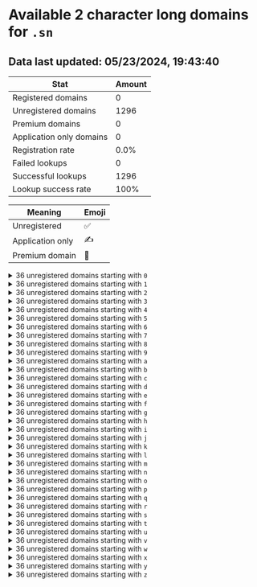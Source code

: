 # Available 2 character long domains for `.sn`

## Data last updated: 05/23/2024, 19:43:40

|Stat|Amount|
|--|--|
|Registered domains|0|
|Unregistered domains|1296|
|Premium domains|0|
|Application only domains|0|
|Registration rate|0.0%|
|Failed lookups|0|
|Successful lookups|1296|
|Lookup success rate|100%|


|Meaning|Emoji|
|--|--|
|Unregistered|:white_check_mark:|
|Application only|:writing_hand:|
|Premium domain|:gem:|

<details>
<summary>36 unregistered domains starting with <bold><code>0</code></bold></summary>

|Type|Domain|
|--|--|
|:white_check_mark:|`00.sn`|
|:white_check_mark:|`01.sn`|
|:white_check_mark:|`02.sn`|
|:white_check_mark:|`03.sn`|
|:white_check_mark:|`04.sn`|
|:white_check_mark:|`05.sn`|
|:white_check_mark:|`06.sn`|
|:white_check_mark:|`07.sn`|
|:white_check_mark:|`08.sn`|
|:white_check_mark:|`09.sn`|
|:white_check_mark:|`0a.sn`|
|:white_check_mark:|`0b.sn`|
|:white_check_mark:|`0c.sn`|
|:white_check_mark:|`0d.sn`|
|:white_check_mark:|`0e.sn`|
|:white_check_mark:|`0f.sn`|
|:white_check_mark:|`0g.sn`|
|:white_check_mark:|`0h.sn`|
|:white_check_mark:|`0i.sn`|
|:white_check_mark:|`0j.sn`|
|:white_check_mark:|`0k.sn`|
|:white_check_mark:|`0l.sn`|
|:white_check_mark:|`0m.sn`|
|:white_check_mark:|`0n.sn`|
|:white_check_mark:|`0o.sn`|
|:white_check_mark:|`0p.sn`|
|:white_check_mark:|`0q.sn`|
|:white_check_mark:|`0r.sn`|
|:white_check_mark:|`0s.sn`|
|:white_check_mark:|`0t.sn`|
|:white_check_mark:|`0u.sn`|
|:white_check_mark:|`0v.sn`|
|:white_check_mark:|`0w.sn`|
|:white_check_mark:|`0x.sn`|
|:white_check_mark:|`0y.sn`|
|:white_check_mark:|`0z.sn`|
</details>
<details>
<summary>36 unregistered domains starting with <bold><code>1</code></bold></summary>

|Type|Domain|
|--|--|
|:white_check_mark:|`10.sn`|
|:white_check_mark:|`11.sn`|
|:white_check_mark:|`12.sn`|
|:white_check_mark:|`13.sn`|
|:white_check_mark:|`14.sn`|
|:white_check_mark:|`15.sn`|
|:white_check_mark:|`16.sn`|
|:white_check_mark:|`17.sn`|
|:white_check_mark:|`18.sn`|
|:white_check_mark:|`19.sn`|
|:white_check_mark:|`1a.sn`|
|:white_check_mark:|`1b.sn`|
|:white_check_mark:|`1c.sn`|
|:white_check_mark:|`1d.sn`|
|:white_check_mark:|`1e.sn`|
|:white_check_mark:|`1f.sn`|
|:white_check_mark:|`1g.sn`|
|:white_check_mark:|`1h.sn`|
|:white_check_mark:|`1i.sn`|
|:white_check_mark:|`1j.sn`|
|:white_check_mark:|`1k.sn`|
|:white_check_mark:|`1l.sn`|
|:white_check_mark:|`1m.sn`|
|:white_check_mark:|`1n.sn`|
|:white_check_mark:|`1o.sn`|
|:white_check_mark:|`1p.sn`|
|:white_check_mark:|`1q.sn`|
|:white_check_mark:|`1r.sn`|
|:white_check_mark:|`1s.sn`|
|:white_check_mark:|`1t.sn`|
|:white_check_mark:|`1u.sn`|
|:white_check_mark:|`1v.sn`|
|:white_check_mark:|`1w.sn`|
|:white_check_mark:|`1x.sn`|
|:white_check_mark:|`1y.sn`|
|:white_check_mark:|`1z.sn`|
</details>
<details>
<summary>36 unregistered domains starting with <bold><code>2</code></bold></summary>

|Type|Domain|
|--|--|
|:white_check_mark:|`20.sn`|
|:white_check_mark:|`21.sn`|
|:white_check_mark:|`22.sn`|
|:white_check_mark:|`23.sn`|
|:white_check_mark:|`24.sn`|
|:white_check_mark:|`25.sn`|
|:white_check_mark:|`26.sn`|
|:white_check_mark:|`27.sn`|
|:white_check_mark:|`28.sn`|
|:white_check_mark:|`29.sn`|
|:white_check_mark:|`2a.sn`|
|:white_check_mark:|`2b.sn`|
|:white_check_mark:|`2c.sn`|
|:white_check_mark:|`2d.sn`|
|:white_check_mark:|`2e.sn`|
|:white_check_mark:|`2f.sn`|
|:white_check_mark:|`2g.sn`|
|:white_check_mark:|`2h.sn`|
|:white_check_mark:|`2i.sn`|
|:white_check_mark:|`2j.sn`|
|:white_check_mark:|`2k.sn`|
|:white_check_mark:|`2l.sn`|
|:white_check_mark:|`2m.sn`|
|:white_check_mark:|`2n.sn`|
|:white_check_mark:|`2o.sn`|
|:white_check_mark:|`2p.sn`|
|:white_check_mark:|`2q.sn`|
|:white_check_mark:|`2r.sn`|
|:white_check_mark:|`2s.sn`|
|:white_check_mark:|`2t.sn`|
|:white_check_mark:|`2u.sn`|
|:white_check_mark:|`2v.sn`|
|:white_check_mark:|`2w.sn`|
|:white_check_mark:|`2x.sn`|
|:white_check_mark:|`2y.sn`|
|:white_check_mark:|`2z.sn`|
</details>
<details>
<summary>36 unregistered domains starting with <bold><code>3</code></bold></summary>

|Type|Domain|
|--|--|
|:white_check_mark:|`30.sn`|
|:white_check_mark:|`31.sn`|
|:white_check_mark:|`32.sn`|
|:white_check_mark:|`33.sn`|
|:white_check_mark:|`34.sn`|
|:white_check_mark:|`35.sn`|
|:white_check_mark:|`36.sn`|
|:white_check_mark:|`37.sn`|
|:white_check_mark:|`38.sn`|
|:white_check_mark:|`39.sn`|
|:white_check_mark:|`3a.sn`|
|:white_check_mark:|`3b.sn`|
|:white_check_mark:|`3c.sn`|
|:white_check_mark:|`3d.sn`|
|:white_check_mark:|`3e.sn`|
|:white_check_mark:|`3f.sn`|
|:white_check_mark:|`3g.sn`|
|:white_check_mark:|`3h.sn`|
|:white_check_mark:|`3i.sn`|
|:white_check_mark:|`3j.sn`|
|:white_check_mark:|`3k.sn`|
|:white_check_mark:|`3l.sn`|
|:white_check_mark:|`3m.sn`|
|:white_check_mark:|`3n.sn`|
|:white_check_mark:|`3o.sn`|
|:white_check_mark:|`3p.sn`|
|:white_check_mark:|`3q.sn`|
|:white_check_mark:|`3r.sn`|
|:white_check_mark:|`3s.sn`|
|:white_check_mark:|`3t.sn`|
|:white_check_mark:|`3u.sn`|
|:white_check_mark:|`3v.sn`|
|:white_check_mark:|`3w.sn`|
|:white_check_mark:|`3x.sn`|
|:white_check_mark:|`3y.sn`|
|:white_check_mark:|`3z.sn`|
</details>
<details>
<summary>36 unregistered domains starting with <bold><code>4</code></bold></summary>

|Type|Domain|
|--|--|
|:white_check_mark:|`40.sn`|
|:white_check_mark:|`41.sn`|
|:white_check_mark:|`42.sn`|
|:white_check_mark:|`43.sn`|
|:white_check_mark:|`44.sn`|
|:white_check_mark:|`45.sn`|
|:white_check_mark:|`46.sn`|
|:white_check_mark:|`47.sn`|
|:white_check_mark:|`48.sn`|
|:white_check_mark:|`49.sn`|
|:white_check_mark:|`4a.sn`|
|:white_check_mark:|`4b.sn`|
|:white_check_mark:|`4c.sn`|
|:white_check_mark:|`4d.sn`|
|:white_check_mark:|`4e.sn`|
|:white_check_mark:|`4f.sn`|
|:white_check_mark:|`4g.sn`|
|:white_check_mark:|`4h.sn`|
|:white_check_mark:|`4i.sn`|
|:white_check_mark:|`4j.sn`|
|:white_check_mark:|`4k.sn`|
|:white_check_mark:|`4l.sn`|
|:white_check_mark:|`4m.sn`|
|:white_check_mark:|`4n.sn`|
|:white_check_mark:|`4o.sn`|
|:white_check_mark:|`4p.sn`|
|:white_check_mark:|`4q.sn`|
|:white_check_mark:|`4r.sn`|
|:white_check_mark:|`4s.sn`|
|:white_check_mark:|`4t.sn`|
|:white_check_mark:|`4u.sn`|
|:white_check_mark:|`4v.sn`|
|:white_check_mark:|`4w.sn`|
|:white_check_mark:|`4x.sn`|
|:white_check_mark:|`4y.sn`|
|:white_check_mark:|`4z.sn`|
</details>
<details>
<summary>36 unregistered domains starting with <bold><code>5</code></bold></summary>

|Type|Domain|
|--|--|
|:white_check_mark:|`50.sn`|
|:white_check_mark:|`51.sn`|
|:white_check_mark:|`52.sn`|
|:white_check_mark:|`53.sn`|
|:white_check_mark:|`54.sn`|
|:white_check_mark:|`55.sn`|
|:white_check_mark:|`56.sn`|
|:white_check_mark:|`57.sn`|
|:white_check_mark:|`58.sn`|
|:white_check_mark:|`59.sn`|
|:white_check_mark:|`5a.sn`|
|:white_check_mark:|`5b.sn`|
|:white_check_mark:|`5c.sn`|
|:white_check_mark:|`5d.sn`|
|:white_check_mark:|`5e.sn`|
|:white_check_mark:|`5f.sn`|
|:white_check_mark:|`5g.sn`|
|:white_check_mark:|`5h.sn`|
|:white_check_mark:|`5i.sn`|
|:white_check_mark:|`5j.sn`|
|:white_check_mark:|`5k.sn`|
|:white_check_mark:|`5l.sn`|
|:white_check_mark:|`5m.sn`|
|:white_check_mark:|`5n.sn`|
|:white_check_mark:|`5o.sn`|
|:white_check_mark:|`5p.sn`|
|:white_check_mark:|`5q.sn`|
|:white_check_mark:|`5r.sn`|
|:white_check_mark:|`5s.sn`|
|:white_check_mark:|`5t.sn`|
|:white_check_mark:|`5u.sn`|
|:white_check_mark:|`5v.sn`|
|:white_check_mark:|`5w.sn`|
|:white_check_mark:|`5x.sn`|
|:white_check_mark:|`5y.sn`|
|:white_check_mark:|`5z.sn`|
</details>
<details>
<summary>36 unregistered domains starting with <bold><code>6</code></bold></summary>

|Type|Domain|
|--|--|
|:white_check_mark:|`60.sn`|
|:white_check_mark:|`61.sn`|
|:white_check_mark:|`62.sn`|
|:white_check_mark:|`63.sn`|
|:white_check_mark:|`64.sn`|
|:white_check_mark:|`65.sn`|
|:white_check_mark:|`66.sn`|
|:white_check_mark:|`67.sn`|
|:white_check_mark:|`68.sn`|
|:white_check_mark:|`69.sn`|
|:white_check_mark:|`6a.sn`|
|:white_check_mark:|`6b.sn`|
|:white_check_mark:|`6c.sn`|
|:white_check_mark:|`6d.sn`|
|:white_check_mark:|`6e.sn`|
|:white_check_mark:|`6f.sn`|
|:white_check_mark:|`6g.sn`|
|:white_check_mark:|`6h.sn`|
|:white_check_mark:|`6i.sn`|
|:white_check_mark:|`6j.sn`|
|:white_check_mark:|`6k.sn`|
|:white_check_mark:|`6l.sn`|
|:white_check_mark:|`6m.sn`|
|:white_check_mark:|`6n.sn`|
|:white_check_mark:|`6o.sn`|
|:white_check_mark:|`6p.sn`|
|:white_check_mark:|`6q.sn`|
|:white_check_mark:|`6r.sn`|
|:white_check_mark:|`6s.sn`|
|:white_check_mark:|`6t.sn`|
|:white_check_mark:|`6u.sn`|
|:white_check_mark:|`6v.sn`|
|:white_check_mark:|`6w.sn`|
|:white_check_mark:|`6x.sn`|
|:white_check_mark:|`6y.sn`|
|:white_check_mark:|`6z.sn`|
</details>
<details>
<summary>36 unregistered domains starting with <bold><code>7</code></bold></summary>

|Type|Domain|
|--|--|
|:white_check_mark:|`70.sn`|
|:white_check_mark:|`71.sn`|
|:white_check_mark:|`72.sn`|
|:white_check_mark:|`73.sn`|
|:white_check_mark:|`74.sn`|
|:white_check_mark:|`75.sn`|
|:white_check_mark:|`76.sn`|
|:white_check_mark:|`77.sn`|
|:white_check_mark:|`78.sn`|
|:white_check_mark:|`79.sn`|
|:white_check_mark:|`7a.sn`|
|:white_check_mark:|`7b.sn`|
|:white_check_mark:|`7c.sn`|
|:white_check_mark:|`7d.sn`|
|:white_check_mark:|`7e.sn`|
|:white_check_mark:|`7f.sn`|
|:white_check_mark:|`7g.sn`|
|:white_check_mark:|`7h.sn`|
|:white_check_mark:|`7i.sn`|
|:white_check_mark:|`7j.sn`|
|:white_check_mark:|`7k.sn`|
|:white_check_mark:|`7l.sn`|
|:white_check_mark:|`7m.sn`|
|:white_check_mark:|`7n.sn`|
|:white_check_mark:|`7o.sn`|
|:white_check_mark:|`7p.sn`|
|:white_check_mark:|`7q.sn`|
|:white_check_mark:|`7r.sn`|
|:white_check_mark:|`7s.sn`|
|:white_check_mark:|`7t.sn`|
|:white_check_mark:|`7u.sn`|
|:white_check_mark:|`7v.sn`|
|:white_check_mark:|`7w.sn`|
|:white_check_mark:|`7x.sn`|
|:white_check_mark:|`7y.sn`|
|:white_check_mark:|`7z.sn`|
</details>
<details>
<summary>36 unregistered domains starting with <bold><code>8</code></bold></summary>

|Type|Domain|
|--|--|
|:white_check_mark:|`80.sn`|
|:white_check_mark:|`81.sn`|
|:white_check_mark:|`82.sn`|
|:white_check_mark:|`83.sn`|
|:white_check_mark:|`84.sn`|
|:white_check_mark:|`85.sn`|
|:white_check_mark:|`86.sn`|
|:white_check_mark:|`87.sn`|
|:white_check_mark:|`88.sn`|
|:white_check_mark:|`89.sn`|
|:white_check_mark:|`8a.sn`|
|:white_check_mark:|`8b.sn`|
|:white_check_mark:|`8c.sn`|
|:white_check_mark:|`8d.sn`|
|:white_check_mark:|`8e.sn`|
|:white_check_mark:|`8f.sn`|
|:white_check_mark:|`8g.sn`|
|:white_check_mark:|`8h.sn`|
|:white_check_mark:|`8i.sn`|
|:white_check_mark:|`8j.sn`|
|:white_check_mark:|`8k.sn`|
|:white_check_mark:|`8l.sn`|
|:white_check_mark:|`8m.sn`|
|:white_check_mark:|`8n.sn`|
|:white_check_mark:|`8o.sn`|
|:white_check_mark:|`8p.sn`|
|:white_check_mark:|`8q.sn`|
|:white_check_mark:|`8r.sn`|
|:white_check_mark:|`8s.sn`|
|:white_check_mark:|`8t.sn`|
|:white_check_mark:|`8u.sn`|
|:white_check_mark:|`8v.sn`|
|:white_check_mark:|`8w.sn`|
|:white_check_mark:|`8x.sn`|
|:white_check_mark:|`8y.sn`|
|:white_check_mark:|`8z.sn`|
</details>
<details>
<summary>36 unregistered domains starting with <bold><code>9</code></bold></summary>

|Type|Domain|
|--|--|
|:white_check_mark:|`90.sn`|
|:white_check_mark:|`91.sn`|
|:white_check_mark:|`92.sn`|
|:white_check_mark:|`93.sn`|
|:white_check_mark:|`94.sn`|
|:white_check_mark:|`95.sn`|
|:white_check_mark:|`96.sn`|
|:white_check_mark:|`97.sn`|
|:white_check_mark:|`98.sn`|
|:white_check_mark:|`99.sn`|
|:white_check_mark:|`9a.sn`|
|:white_check_mark:|`9b.sn`|
|:white_check_mark:|`9c.sn`|
|:white_check_mark:|`9d.sn`|
|:white_check_mark:|`9e.sn`|
|:white_check_mark:|`9f.sn`|
|:white_check_mark:|`9g.sn`|
|:white_check_mark:|`9h.sn`|
|:white_check_mark:|`9i.sn`|
|:white_check_mark:|`9j.sn`|
|:white_check_mark:|`9k.sn`|
|:white_check_mark:|`9l.sn`|
|:white_check_mark:|`9m.sn`|
|:white_check_mark:|`9n.sn`|
|:white_check_mark:|`9o.sn`|
|:white_check_mark:|`9p.sn`|
|:white_check_mark:|`9q.sn`|
|:white_check_mark:|`9r.sn`|
|:white_check_mark:|`9s.sn`|
|:white_check_mark:|`9t.sn`|
|:white_check_mark:|`9u.sn`|
|:white_check_mark:|`9v.sn`|
|:white_check_mark:|`9w.sn`|
|:white_check_mark:|`9x.sn`|
|:white_check_mark:|`9y.sn`|
|:white_check_mark:|`9z.sn`|
</details>
<details>
<summary>36 unregistered domains starting with <bold><code>a</code></bold></summary>

|Type|Domain|
|--|--|
|:white_check_mark:|`a0.sn`|
|:white_check_mark:|`a1.sn`|
|:white_check_mark:|`a2.sn`|
|:white_check_mark:|`a3.sn`|
|:white_check_mark:|`a4.sn`|
|:white_check_mark:|`a5.sn`|
|:white_check_mark:|`a6.sn`|
|:white_check_mark:|`a7.sn`|
|:white_check_mark:|`a8.sn`|
|:white_check_mark:|`a9.sn`|
|:white_check_mark:|`aa.sn`|
|:white_check_mark:|`ab.sn`|
|:white_check_mark:|`ac.sn`|
|:white_check_mark:|`ad.sn`|
|:white_check_mark:|`ae.sn`|
|:white_check_mark:|`af.sn`|
|:white_check_mark:|`ag.sn`|
|:white_check_mark:|`ah.sn`|
|:white_check_mark:|`ai.sn`|
|:white_check_mark:|`aj.sn`|
|:white_check_mark:|`ak.sn`|
|:white_check_mark:|`al.sn`|
|:white_check_mark:|`am.sn`|
|:white_check_mark:|`an.sn`|
|:white_check_mark:|`ao.sn`|
|:white_check_mark:|`ap.sn`|
|:white_check_mark:|`aq.sn`|
|:white_check_mark:|`ar.sn`|
|:white_check_mark:|`as.sn`|
|:white_check_mark:|`at.sn`|
|:white_check_mark:|`au.sn`|
|:white_check_mark:|`av.sn`|
|:white_check_mark:|`aw.sn`|
|:white_check_mark:|`ax.sn`|
|:white_check_mark:|`ay.sn`|
|:white_check_mark:|`az.sn`|
</details>
<details>
<summary>36 unregistered domains starting with <bold><code>b</code></bold></summary>

|Type|Domain|
|--|--|
|:white_check_mark:|`b0.sn`|
|:white_check_mark:|`b1.sn`|
|:white_check_mark:|`b2.sn`|
|:white_check_mark:|`b3.sn`|
|:white_check_mark:|`b4.sn`|
|:white_check_mark:|`b5.sn`|
|:white_check_mark:|`b6.sn`|
|:white_check_mark:|`b7.sn`|
|:white_check_mark:|`b8.sn`|
|:white_check_mark:|`b9.sn`|
|:white_check_mark:|`ba.sn`|
|:white_check_mark:|`bb.sn`|
|:white_check_mark:|`bc.sn`|
|:white_check_mark:|`bd.sn`|
|:white_check_mark:|`be.sn`|
|:white_check_mark:|`bf.sn`|
|:white_check_mark:|`bg.sn`|
|:white_check_mark:|`bh.sn`|
|:white_check_mark:|`bi.sn`|
|:white_check_mark:|`bj.sn`|
|:white_check_mark:|`bk.sn`|
|:white_check_mark:|`bl.sn`|
|:white_check_mark:|`bm.sn`|
|:white_check_mark:|`bn.sn`|
|:white_check_mark:|`bo.sn`|
|:white_check_mark:|`bp.sn`|
|:white_check_mark:|`bq.sn`|
|:white_check_mark:|`br.sn`|
|:white_check_mark:|`bs.sn`|
|:white_check_mark:|`bt.sn`|
|:white_check_mark:|`bu.sn`|
|:white_check_mark:|`bv.sn`|
|:white_check_mark:|`bw.sn`|
|:white_check_mark:|`bx.sn`|
|:white_check_mark:|`by.sn`|
|:white_check_mark:|`bz.sn`|
</details>
<details>
<summary>36 unregistered domains starting with <bold><code>c</code></bold></summary>

|Type|Domain|
|--|--|
|:white_check_mark:|`c0.sn`|
|:white_check_mark:|`c1.sn`|
|:white_check_mark:|`c2.sn`|
|:white_check_mark:|`c3.sn`|
|:white_check_mark:|`c4.sn`|
|:white_check_mark:|`c5.sn`|
|:white_check_mark:|`c6.sn`|
|:white_check_mark:|`c7.sn`|
|:white_check_mark:|`c8.sn`|
|:white_check_mark:|`c9.sn`|
|:white_check_mark:|`ca.sn`|
|:white_check_mark:|`cb.sn`|
|:white_check_mark:|`cc.sn`|
|:white_check_mark:|`cd.sn`|
|:white_check_mark:|`ce.sn`|
|:white_check_mark:|`cf.sn`|
|:white_check_mark:|`cg.sn`|
|:white_check_mark:|`ch.sn`|
|:white_check_mark:|`ci.sn`|
|:white_check_mark:|`cj.sn`|
|:white_check_mark:|`ck.sn`|
|:white_check_mark:|`cl.sn`|
|:white_check_mark:|`cm.sn`|
|:white_check_mark:|`cn.sn`|
|:white_check_mark:|`co.sn`|
|:white_check_mark:|`cp.sn`|
|:white_check_mark:|`cq.sn`|
|:white_check_mark:|`cr.sn`|
|:white_check_mark:|`cs.sn`|
|:white_check_mark:|`ct.sn`|
|:white_check_mark:|`cu.sn`|
|:white_check_mark:|`cv.sn`|
|:white_check_mark:|`cw.sn`|
|:white_check_mark:|`cx.sn`|
|:white_check_mark:|`cy.sn`|
|:white_check_mark:|`cz.sn`|
</details>
<details>
<summary>36 unregistered domains starting with <bold><code>d</code></bold></summary>

|Type|Domain|
|--|--|
|:white_check_mark:|`d0.sn`|
|:white_check_mark:|`d1.sn`|
|:white_check_mark:|`d2.sn`|
|:white_check_mark:|`d3.sn`|
|:white_check_mark:|`d4.sn`|
|:white_check_mark:|`d5.sn`|
|:white_check_mark:|`d6.sn`|
|:white_check_mark:|`d7.sn`|
|:white_check_mark:|`d8.sn`|
|:white_check_mark:|`d9.sn`|
|:white_check_mark:|`da.sn`|
|:white_check_mark:|`db.sn`|
|:white_check_mark:|`dc.sn`|
|:white_check_mark:|`dd.sn`|
|:white_check_mark:|`de.sn`|
|:white_check_mark:|`df.sn`|
|:white_check_mark:|`dg.sn`|
|:white_check_mark:|`dh.sn`|
|:white_check_mark:|`di.sn`|
|:white_check_mark:|`dj.sn`|
|:white_check_mark:|`dk.sn`|
|:white_check_mark:|`dl.sn`|
|:white_check_mark:|`dm.sn`|
|:white_check_mark:|`dn.sn`|
|:white_check_mark:|`do.sn`|
|:white_check_mark:|`dp.sn`|
|:white_check_mark:|`dq.sn`|
|:white_check_mark:|`dr.sn`|
|:white_check_mark:|`ds.sn`|
|:white_check_mark:|`dt.sn`|
|:white_check_mark:|`du.sn`|
|:white_check_mark:|`dv.sn`|
|:white_check_mark:|`dw.sn`|
|:white_check_mark:|`dx.sn`|
|:white_check_mark:|`dy.sn`|
|:white_check_mark:|`dz.sn`|
</details>
<details>
<summary>36 unregistered domains starting with <bold><code>e</code></bold></summary>

|Type|Domain|
|--|--|
|:white_check_mark:|`e0.sn`|
|:white_check_mark:|`e1.sn`|
|:white_check_mark:|`e2.sn`|
|:white_check_mark:|`e3.sn`|
|:white_check_mark:|`e4.sn`|
|:white_check_mark:|`e5.sn`|
|:white_check_mark:|`e6.sn`|
|:white_check_mark:|`e7.sn`|
|:white_check_mark:|`e8.sn`|
|:white_check_mark:|`e9.sn`|
|:white_check_mark:|`ea.sn`|
|:white_check_mark:|`eb.sn`|
|:white_check_mark:|`ec.sn`|
|:white_check_mark:|`ed.sn`|
|:white_check_mark:|`ee.sn`|
|:white_check_mark:|`ef.sn`|
|:white_check_mark:|`eg.sn`|
|:white_check_mark:|`eh.sn`|
|:white_check_mark:|`ei.sn`|
|:white_check_mark:|`ej.sn`|
|:white_check_mark:|`ek.sn`|
|:white_check_mark:|`el.sn`|
|:white_check_mark:|`em.sn`|
|:white_check_mark:|`en.sn`|
|:white_check_mark:|`eo.sn`|
|:white_check_mark:|`ep.sn`|
|:white_check_mark:|`eq.sn`|
|:white_check_mark:|`er.sn`|
|:white_check_mark:|`es.sn`|
|:white_check_mark:|`et.sn`|
|:white_check_mark:|`eu.sn`|
|:white_check_mark:|`ev.sn`|
|:white_check_mark:|`ew.sn`|
|:white_check_mark:|`ex.sn`|
|:white_check_mark:|`ey.sn`|
|:white_check_mark:|`ez.sn`|
</details>
<details>
<summary>36 unregistered domains starting with <bold><code>f</code></bold></summary>

|Type|Domain|
|--|--|
|:white_check_mark:|`f0.sn`|
|:white_check_mark:|`f1.sn`|
|:white_check_mark:|`f2.sn`|
|:white_check_mark:|`f3.sn`|
|:white_check_mark:|`f4.sn`|
|:white_check_mark:|`f5.sn`|
|:white_check_mark:|`f6.sn`|
|:white_check_mark:|`f7.sn`|
|:white_check_mark:|`f8.sn`|
|:white_check_mark:|`f9.sn`|
|:white_check_mark:|`fa.sn`|
|:white_check_mark:|`fb.sn`|
|:white_check_mark:|`fc.sn`|
|:white_check_mark:|`fd.sn`|
|:white_check_mark:|`fe.sn`|
|:white_check_mark:|`ff.sn`|
|:white_check_mark:|`fg.sn`|
|:white_check_mark:|`fh.sn`|
|:white_check_mark:|`fi.sn`|
|:white_check_mark:|`fj.sn`|
|:white_check_mark:|`fk.sn`|
|:white_check_mark:|`fl.sn`|
|:white_check_mark:|`fm.sn`|
|:white_check_mark:|`fn.sn`|
|:white_check_mark:|`fo.sn`|
|:white_check_mark:|`fp.sn`|
|:white_check_mark:|`fq.sn`|
|:white_check_mark:|`fr.sn`|
|:white_check_mark:|`fs.sn`|
|:white_check_mark:|`ft.sn`|
|:white_check_mark:|`fu.sn`|
|:white_check_mark:|`fv.sn`|
|:white_check_mark:|`fw.sn`|
|:white_check_mark:|`fx.sn`|
|:white_check_mark:|`fy.sn`|
|:white_check_mark:|`fz.sn`|
</details>
<details>
<summary>36 unregistered domains starting with <bold><code>g</code></bold></summary>

|Type|Domain|
|--|--|
|:white_check_mark:|`g0.sn`|
|:white_check_mark:|`g1.sn`|
|:white_check_mark:|`g2.sn`|
|:white_check_mark:|`g3.sn`|
|:white_check_mark:|`g4.sn`|
|:white_check_mark:|`g5.sn`|
|:white_check_mark:|`g6.sn`|
|:white_check_mark:|`g7.sn`|
|:white_check_mark:|`g8.sn`|
|:white_check_mark:|`g9.sn`|
|:white_check_mark:|`ga.sn`|
|:white_check_mark:|`gb.sn`|
|:white_check_mark:|`gc.sn`|
|:white_check_mark:|`gd.sn`|
|:white_check_mark:|`ge.sn`|
|:white_check_mark:|`gf.sn`|
|:white_check_mark:|`gg.sn`|
|:white_check_mark:|`gh.sn`|
|:white_check_mark:|`gi.sn`|
|:white_check_mark:|`gj.sn`|
|:white_check_mark:|`gk.sn`|
|:white_check_mark:|`gl.sn`|
|:white_check_mark:|`gm.sn`|
|:white_check_mark:|`gn.sn`|
|:white_check_mark:|`go.sn`|
|:white_check_mark:|`gp.sn`|
|:white_check_mark:|`gq.sn`|
|:white_check_mark:|`gr.sn`|
|:white_check_mark:|`gs.sn`|
|:white_check_mark:|`gt.sn`|
|:white_check_mark:|`gu.sn`|
|:white_check_mark:|`gv.sn`|
|:white_check_mark:|`gw.sn`|
|:white_check_mark:|`gx.sn`|
|:white_check_mark:|`gy.sn`|
|:white_check_mark:|`gz.sn`|
</details>
<details>
<summary>36 unregistered domains starting with <bold><code>h</code></bold></summary>

|Type|Domain|
|--|--|
|:white_check_mark:|`h0.sn`|
|:white_check_mark:|`h1.sn`|
|:white_check_mark:|`h2.sn`|
|:white_check_mark:|`h3.sn`|
|:white_check_mark:|`h4.sn`|
|:white_check_mark:|`h5.sn`|
|:white_check_mark:|`h6.sn`|
|:white_check_mark:|`h7.sn`|
|:white_check_mark:|`h8.sn`|
|:white_check_mark:|`h9.sn`|
|:white_check_mark:|`ha.sn`|
|:white_check_mark:|`hb.sn`|
|:white_check_mark:|`hc.sn`|
|:white_check_mark:|`hd.sn`|
|:white_check_mark:|`he.sn`|
|:white_check_mark:|`hf.sn`|
|:white_check_mark:|`hg.sn`|
|:white_check_mark:|`hh.sn`|
|:white_check_mark:|`hi.sn`|
|:white_check_mark:|`hj.sn`|
|:white_check_mark:|`hk.sn`|
|:white_check_mark:|`hl.sn`|
|:white_check_mark:|`hm.sn`|
|:white_check_mark:|`hn.sn`|
|:white_check_mark:|`ho.sn`|
|:white_check_mark:|`hp.sn`|
|:white_check_mark:|`hq.sn`|
|:white_check_mark:|`hr.sn`|
|:white_check_mark:|`hs.sn`|
|:white_check_mark:|`ht.sn`|
|:white_check_mark:|`hu.sn`|
|:white_check_mark:|`hv.sn`|
|:white_check_mark:|`hw.sn`|
|:white_check_mark:|`hx.sn`|
|:white_check_mark:|`hy.sn`|
|:white_check_mark:|`hz.sn`|
</details>
<details>
<summary>36 unregistered domains starting with <bold><code>i</code></bold></summary>

|Type|Domain|
|--|--|
|:white_check_mark:|`i0.sn`|
|:white_check_mark:|`i1.sn`|
|:white_check_mark:|`i2.sn`|
|:white_check_mark:|`i3.sn`|
|:white_check_mark:|`i4.sn`|
|:white_check_mark:|`i5.sn`|
|:white_check_mark:|`i6.sn`|
|:white_check_mark:|`i7.sn`|
|:white_check_mark:|`i8.sn`|
|:white_check_mark:|`i9.sn`|
|:white_check_mark:|`ia.sn`|
|:white_check_mark:|`ib.sn`|
|:white_check_mark:|`ic.sn`|
|:white_check_mark:|`id.sn`|
|:white_check_mark:|`ie.sn`|
|:white_check_mark:|`if.sn`|
|:white_check_mark:|`ig.sn`|
|:white_check_mark:|`ih.sn`|
|:white_check_mark:|`ii.sn`|
|:white_check_mark:|`ij.sn`|
|:white_check_mark:|`ik.sn`|
|:white_check_mark:|`il.sn`|
|:white_check_mark:|`im.sn`|
|:white_check_mark:|`in.sn`|
|:white_check_mark:|`io.sn`|
|:white_check_mark:|`ip.sn`|
|:white_check_mark:|`iq.sn`|
|:white_check_mark:|`ir.sn`|
|:white_check_mark:|`is.sn`|
|:white_check_mark:|`it.sn`|
|:white_check_mark:|`iu.sn`|
|:white_check_mark:|`iv.sn`|
|:white_check_mark:|`iw.sn`|
|:white_check_mark:|`ix.sn`|
|:white_check_mark:|`iy.sn`|
|:white_check_mark:|`iz.sn`|
</details>
<details>
<summary>36 unregistered domains starting with <bold><code>j</code></bold></summary>

|Type|Domain|
|--|--|
|:white_check_mark:|`j0.sn`|
|:white_check_mark:|`j1.sn`|
|:white_check_mark:|`j2.sn`|
|:white_check_mark:|`j3.sn`|
|:white_check_mark:|`j4.sn`|
|:white_check_mark:|`j5.sn`|
|:white_check_mark:|`j6.sn`|
|:white_check_mark:|`j7.sn`|
|:white_check_mark:|`j8.sn`|
|:white_check_mark:|`j9.sn`|
|:white_check_mark:|`ja.sn`|
|:white_check_mark:|`jb.sn`|
|:white_check_mark:|`jc.sn`|
|:white_check_mark:|`jd.sn`|
|:white_check_mark:|`je.sn`|
|:white_check_mark:|`jf.sn`|
|:white_check_mark:|`jg.sn`|
|:white_check_mark:|`jh.sn`|
|:white_check_mark:|`ji.sn`|
|:white_check_mark:|`jj.sn`|
|:white_check_mark:|`jk.sn`|
|:white_check_mark:|`jl.sn`|
|:white_check_mark:|`jm.sn`|
|:white_check_mark:|`jn.sn`|
|:white_check_mark:|`jo.sn`|
|:white_check_mark:|`jp.sn`|
|:white_check_mark:|`jq.sn`|
|:white_check_mark:|`jr.sn`|
|:white_check_mark:|`js.sn`|
|:white_check_mark:|`jt.sn`|
|:white_check_mark:|`ju.sn`|
|:white_check_mark:|`jv.sn`|
|:white_check_mark:|`jw.sn`|
|:white_check_mark:|`jx.sn`|
|:white_check_mark:|`jy.sn`|
|:white_check_mark:|`jz.sn`|
</details>
<details>
<summary>36 unregistered domains starting with <bold><code>k</code></bold></summary>

|Type|Domain|
|--|--|
|:white_check_mark:|`k0.sn`|
|:white_check_mark:|`k1.sn`|
|:white_check_mark:|`k2.sn`|
|:white_check_mark:|`k3.sn`|
|:white_check_mark:|`k4.sn`|
|:white_check_mark:|`k5.sn`|
|:white_check_mark:|`k6.sn`|
|:white_check_mark:|`k7.sn`|
|:white_check_mark:|`k8.sn`|
|:white_check_mark:|`k9.sn`|
|:white_check_mark:|`ka.sn`|
|:white_check_mark:|`kb.sn`|
|:white_check_mark:|`kc.sn`|
|:white_check_mark:|`kd.sn`|
|:white_check_mark:|`ke.sn`|
|:white_check_mark:|`kf.sn`|
|:white_check_mark:|`kg.sn`|
|:white_check_mark:|`kh.sn`|
|:white_check_mark:|`ki.sn`|
|:white_check_mark:|`kj.sn`|
|:white_check_mark:|`kk.sn`|
|:white_check_mark:|`kl.sn`|
|:white_check_mark:|`km.sn`|
|:white_check_mark:|`kn.sn`|
|:white_check_mark:|`ko.sn`|
|:white_check_mark:|`kp.sn`|
|:white_check_mark:|`kq.sn`|
|:white_check_mark:|`kr.sn`|
|:white_check_mark:|`ks.sn`|
|:white_check_mark:|`kt.sn`|
|:white_check_mark:|`ku.sn`|
|:white_check_mark:|`kv.sn`|
|:white_check_mark:|`kw.sn`|
|:white_check_mark:|`kx.sn`|
|:white_check_mark:|`ky.sn`|
|:white_check_mark:|`kz.sn`|
</details>
<details>
<summary>36 unregistered domains starting with <bold><code>l</code></bold></summary>

|Type|Domain|
|--|--|
|:white_check_mark:|`l0.sn`|
|:white_check_mark:|`l1.sn`|
|:white_check_mark:|`l2.sn`|
|:white_check_mark:|`l3.sn`|
|:white_check_mark:|`l4.sn`|
|:white_check_mark:|`l5.sn`|
|:white_check_mark:|`l6.sn`|
|:white_check_mark:|`l7.sn`|
|:white_check_mark:|`l8.sn`|
|:white_check_mark:|`l9.sn`|
|:white_check_mark:|`la.sn`|
|:white_check_mark:|`lb.sn`|
|:white_check_mark:|`lc.sn`|
|:white_check_mark:|`ld.sn`|
|:white_check_mark:|`le.sn`|
|:white_check_mark:|`lf.sn`|
|:white_check_mark:|`lg.sn`|
|:white_check_mark:|`lh.sn`|
|:white_check_mark:|`li.sn`|
|:white_check_mark:|`lj.sn`|
|:white_check_mark:|`lk.sn`|
|:white_check_mark:|`ll.sn`|
|:white_check_mark:|`lm.sn`|
|:white_check_mark:|`ln.sn`|
|:white_check_mark:|`lo.sn`|
|:white_check_mark:|`lp.sn`|
|:white_check_mark:|`lq.sn`|
|:white_check_mark:|`lr.sn`|
|:white_check_mark:|`ls.sn`|
|:white_check_mark:|`lt.sn`|
|:white_check_mark:|`lu.sn`|
|:white_check_mark:|`lv.sn`|
|:white_check_mark:|`lw.sn`|
|:white_check_mark:|`lx.sn`|
|:white_check_mark:|`ly.sn`|
|:white_check_mark:|`lz.sn`|
</details>
<details>
<summary>36 unregistered domains starting with <bold><code>m</code></bold></summary>

|Type|Domain|
|--|--|
|:white_check_mark:|`m0.sn`|
|:white_check_mark:|`m1.sn`|
|:white_check_mark:|`m2.sn`|
|:white_check_mark:|`m3.sn`|
|:white_check_mark:|`m4.sn`|
|:white_check_mark:|`m5.sn`|
|:white_check_mark:|`m6.sn`|
|:white_check_mark:|`m7.sn`|
|:white_check_mark:|`m8.sn`|
|:white_check_mark:|`m9.sn`|
|:white_check_mark:|`ma.sn`|
|:white_check_mark:|`mb.sn`|
|:white_check_mark:|`mc.sn`|
|:white_check_mark:|`md.sn`|
|:white_check_mark:|`me.sn`|
|:white_check_mark:|`mf.sn`|
|:white_check_mark:|`mg.sn`|
|:white_check_mark:|`mh.sn`|
|:white_check_mark:|`mi.sn`|
|:white_check_mark:|`mj.sn`|
|:white_check_mark:|`mk.sn`|
|:white_check_mark:|`ml.sn`|
|:white_check_mark:|`mm.sn`|
|:white_check_mark:|`mn.sn`|
|:white_check_mark:|`mo.sn`|
|:white_check_mark:|`mp.sn`|
|:white_check_mark:|`mq.sn`|
|:white_check_mark:|`mr.sn`|
|:white_check_mark:|`ms.sn`|
|:white_check_mark:|`mt.sn`|
|:white_check_mark:|`mu.sn`|
|:white_check_mark:|`mv.sn`|
|:white_check_mark:|`mw.sn`|
|:white_check_mark:|`mx.sn`|
|:white_check_mark:|`my.sn`|
|:white_check_mark:|`mz.sn`|
</details>
<details>
<summary>36 unregistered domains starting with <bold><code>n</code></bold></summary>

|Type|Domain|
|--|--|
|:white_check_mark:|`n0.sn`|
|:white_check_mark:|`n1.sn`|
|:white_check_mark:|`n2.sn`|
|:white_check_mark:|`n3.sn`|
|:white_check_mark:|`n4.sn`|
|:white_check_mark:|`n5.sn`|
|:white_check_mark:|`n6.sn`|
|:white_check_mark:|`n7.sn`|
|:white_check_mark:|`n8.sn`|
|:white_check_mark:|`n9.sn`|
|:white_check_mark:|`na.sn`|
|:white_check_mark:|`nb.sn`|
|:white_check_mark:|`nc.sn`|
|:white_check_mark:|`nd.sn`|
|:white_check_mark:|`ne.sn`|
|:white_check_mark:|`nf.sn`|
|:white_check_mark:|`ng.sn`|
|:white_check_mark:|`nh.sn`|
|:white_check_mark:|`ni.sn`|
|:white_check_mark:|`nj.sn`|
|:white_check_mark:|`nk.sn`|
|:white_check_mark:|`nl.sn`|
|:white_check_mark:|`nm.sn`|
|:white_check_mark:|`nn.sn`|
|:white_check_mark:|`no.sn`|
|:white_check_mark:|`np.sn`|
|:white_check_mark:|`nq.sn`|
|:white_check_mark:|`nr.sn`|
|:white_check_mark:|`ns.sn`|
|:white_check_mark:|`nt.sn`|
|:white_check_mark:|`nu.sn`|
|:white_check_mark:|`nv.sn`|
|:white_check_mark:|`nw.sn`|
|:white_check_mark:|`nx.sn`|
|:white_check_mark:|`ny.sn`|
|:white_check_mark:|`nz.sn`|
</details>
<details>
<summary>36 unregistered domains starting with <bold><code>o</code></bold></summary>

|Type|Domain|
|--|--|
|:white_check_mark:|`o0.sn`|
|:white_check_mark:|`o1.sn`|
|:white_check_mark:|`o2.sn`|
|:white_check_mark:|`o3.sn`|
|:white_check_mark:|`o4.sn`|
|:white_check_mark:|`o5.sn`|
|:white_check_mark:|`o6.sn`|
|:white_check_mark:|`o7.sn`|
|:white_check_mark:|`o8.sn`|
|:white_check_mark:|`o9.sn`|
|:white_check_mark:|`oa.sn`|
|:white_check_mark:|`ob.sn`|
|:white_check_mark:|`oc.sn`|
|:white_check_mark:|`od.sn`|
|:white_check_mark:|`oe.sn`|
|:white_check_mark:|`of.sn`|
|:white_check_mark:|`og.sn`|
|:white_check_mark:|`oh.sn`|
|:white_check_mark:|`oi.sn`|
|:white_check_mark:|`oj.sn`|
|:white_check_mark:|`ok.sn`|
|:white_check_mark:|`ol.sn`|
|:white_check_mark:|`om.sn`|
|:white_check_mark:|`on.sn`|
|:white_check_mark:|`oo.sn`|
|:white_check_mark:|`op.sn`|
|:white_check_mark:|`oq.sn`|
|:white_check_mark:|`or.sn`|
|:white_check_mark:|`os.sn`|
|:white_check_mark:|`ot.sn`|
|:white_check_mark:|`ou.sn`|
|:white_check_mark:|`ov.sn`|
|:white_check_mark:|`ow.sn`|
|:white_check_mark:|`ox.sn`|
|:white_check_mark:|`oy.sn`|
|:white_check_mark:|`oz.sn`|
</details>
<details>
<summary>36 unregistered domains starting with <bold><code>p</code></bold></summary>

|Type|Domain|
|--|--|
|:white_check_mark:|`p0.sn`|
|:white_check_mark:|`p1.sn`|
|:white_check_mark:|`p2.sn`|
|:white_check_mark:|`p3.sn`|
|:white_check_mark:|`p4.sn`|
|:white_check_mark:|`p5.sn`|
|:white_check_mark:|`p6.sn`|
|:white_check_mark:|`p7.sn`|
|:white_check_mark:|`p8.sn`|
|:white_check_mark:|`p9.sn`|
|:white_check_mark:|`pa.sn`|
|:white_check_mark:|`pb.sn`|
|:white_check_mark:|`pc.sn`|
|:white_check_mark:|`pd.sn`|
|:white_check_mark:|`pe.sn`|
|:white_check_mark:|`pf.sn`|
|:white_check_mark:|`pg.sn`|
|:white_check_mark:|`ph.sn`|
|:white_check_mark:|`pi.sn`|
|:white_check_mark:|`pj.sn`|
|:white_check_mark:|`pk.sn`|
|:white_check_mark:|`pl.sn`|
|:white_check_mark:|`pm.sn`|
|:white_check_mark:|`pn.sn`|
|:white_check_mark:|`po.sn`|
|:white_check_mark:|`pp.sn`|
|:white_check_mark:|`pq.sn`|
|:white_check_mark:|`pr.sn`|
|:white_check_mark:|`ps.sn`|
|:white_check_mark:|`pt.sn`|
|:white_check_mark:|`pu.sn`|
|:white_check_mark:|`pv.sn`|
|:white_check_mark:|`pw.sn`|
|:white_check_mark:|`px.sn`|
|:white_check_mark:|`py.sn`|
|:white_check_mark:|`pz.sn`|
</details>
<details>
<summary>36 unregistered domains starting with <bold><code>q</code></bold></summary>

|Type|Domain|
|--|--|
|:white_check_mark:|`q0.sn`|
|:white_check_mark:|`q1.sn`|
|:white_check_mark:|`q2.sn`|
|:white_check_mark:|`q3.sn`|
|:white_check_mark:|`q4.sn`|
|:white_check_mark:|`q5.sn`|
|:white_check_mark:|`q6.sn`|
|:white_check_mark:|`q7.sn`|
|:white_check_mark:|`q8.sn`|
|:white_check_mark:|`q9.sn`|
|:white_check_mark:|`qa.sn`|
|:white_check_mark:|`qb.sn`|
|:white_check_mark:|`qc.sn`|
|:white_check_mark:|`qd.sn`|
|:white_check_mark:|`qe.sn`|
|:white_check_mark:|`qf.sn`|
|:white_check_mark:|`qg.sn`|
|:white_check_mark:|`qh.sn`|
|:white_check_mark:|`qi.sn`|
|:white_check_mark:|`qj.sn`|
|:white_check_mark:|`qk.sn`|
|:white_check_mark:|`ql.sn`|
|:white_check_mark:|`qm.sn`|
|:white_check_mark:|`qn.sn`|
|:white_check_mark:|`qo.sn`|
|:white_check_mark:|`qp.sn`|
|:white_check_mark:|`qq.sn`|
|:white_check_mark:|`qr.sn`|
|:white_check_mark:|`qs.sn`|
|:white_check_mark:|`qt.sn`|
|:white_check_mark:|`qu.sn`|
|:white_check_mark:|`qv.sn`|
|:white_check_mark:|`qw.sn`|
|:white_check_mark:|`qx.sn`|
|:white_check_mark:|`qy.sn`|
|:white_check_mark:|`qz.sn`|
</details>
<details>
<summary>36 unregistered domains starting with <bold><code>r</code></bold></summary>

|Type|Domain|
|--|--|
|:white_check_mark:|`r0.sn`|
|:white_check_mark:|`r1.sn`|
|:white_check_mark:|`r2.sn`|
|:white_check_mark:|`r3.sn`|
|:white_check_mark:|`r4.sn`|
|:white_check_mark:|`r5.sn`|
|:white_check_mark:|`r6.sn`|
|:white_check_mark:|`r7.sn`|
|:white_check_mark:|`r8.sn`|
|:white_check_mark:|`r9.sn`|
|:white_check_mark:|`ra.sn`|
|:white_check_mark:|`rb.sn`|
|:white_check_mark:|`rc.sn`|
|:white_check_mark:|`rd.sn`|
|:white_check_mark:|`re.sn`|
|:white_check_mark:|`rf.sn`|
|:white_check_mark:|`rg.sn`|
|:white_check_mark:|`rh.sn`|
|:white_check_mark:|`ri.sn`|
|:white_check_mark:|`rj.sn`|
|:white_check_mark:|`rk.sn`|
|:white_check_mark:|`rl.sn`|
|:white_check_mark:|`rm.sn`|
|:white_check_mark:|`rn.sn`|
|:white_check_mark:|`ro.sn`|
|:white_check_mark:|`rp.sn`|
|:white_check_mark:|`rq.sn`|
|:white_check_mark:|`rr.sn`|
|:white_check_mark:|`rs.sn`|
|:white_check_mark:|`rt.sn`|
|:white_check_mark:|`ru.sn`|
|:white_check_mark:|`rv.sn`|
|:white_check_mark:|`rw.sn`|
|:white_check_mark:|`rx.sn`|
|:white_check_mark:|`ry.sn`|
|:white_check_mark:|`rz.sn`|
</details>
<details>
<summary>36 unregistered domains starting with <bold><code>s</code></bold></summary>

|Type|Domain|
|--|--|
|:white_check_mark:|`s0.sn`|
|:white_check_mark:|`s1.sn`|
|:white_check_mark:|`s2.sn`|
|:white_check_mark:|`s3.sn`|
|:white_check_mark:|`s4.sn`|
|:white_check_mark:|`s5.sn`|
|:white_check_mark:|`s6.sn`|
|:white_check_mark:|`s7.sn`|
|:white_check_mark:|`s8.sn`|
|:white_check_mark:|`s9.sn`|
|:white_check_mark:|`sa.sn`|
|:white_check_mark:|`sb.sn`|
|:white_check_mark:|`sc.sn`|
|:white_check_mark:|`sd.sn`|
|:white_check_mark:|`se.sn`|
|:white_check_mark:|`sf.sn`|
|:white_check_mark:|`sg.sn`|
|:white_check_mark:|`sh.sn`|
|:white_check_mark:|`si.sn`|
|:white_check_mark:|`sj.sn`|
|:white_check_mark:|`sk.sn`|
|:white_check_mark:|`sl.sn`|
|:white_check_mark:|`sm.sn`|
|:white_check_mark:|`sn.sn`|
|:white_check_mark:|`so.sn`|
|:white_check_mark:|`sp.sn`|
|:white_check_mark:|`sq.sn`|
|:white_check_mark:|`sr.sn`|
|:white_check_mark:|`ss.sn`|
|:white_check_mark:|`st.sn`|
|:white_check_mark:|`su.sn`|
|:white_check_mark:|`sv.sn`|
|:white_check_mark:|`sw.sn`|
|:white_check_mark:|`sx.sn`|
|:white_check_mark:|`sy.sn`|
|:white_check_mark:|`sz.sn`|
</details>
<details>
<summary>36 unregistered domains starting with <bold><code>t</code></bold></summary>

|Type|Domain|
|--|--|
|:white_check_mark:|`t0.sn`|
|:white_check_mark:|`t1.sn`|
|:white_check_mark:|`t2.sn`|
|:white_check_mark:|`t3.sn`|
|:white_check_mark:|`t4.sn`|
|:white_check_mark:|`t5.sn`|
|:white_check_mark:|`t6.sn`|
|:white_check_mark:|`t7.sn`|
|:white_check_mark:|`t8.sn`|
|:white_check_mark:|`t9.sn`|
|:white_check_mark:|`ta.sn`|
|:white_check_mark:|`tb.sn`|
|:white_check_mark:|`tc.sn`|
|:white_check_mark:|`td.sn`|
|:white_check_mark:|`te.sn`|
|:white_check_mark:|`tf.sn`|
|:white_check_mark:|`tg.sn`|
|:white_check_mark:|`th.sn`|
|:white_check_mark:|`ti.sn`|
|:white_check_mark:|`tj.sn`|
|:white_check_mark:|`tk.sn`|
|:white_check_mark:|`tl.sn`|
|:white_check_mark:|`tm.sn`|
|:white_check_mark:|`tn.sn`|
|:white_check_mark:|`to.sn`|
|:white_check_mark:|`tp.sn`|
|:white_check_mark:|`tq.sn`|
|:white_check_mark:|`tr.sn`|
|:white_check_mark:|`ts.sn`|
|:white_check_mark:|`tt.sn`|
|:white_check_mark:|`tu.sn`|
|:white_check_mark:|`tv.sn`|
|:white_check_mark:|`tw.sn`|
|:white_check_mark:|`tx.sn`|
|:white_check_mark:|`ty.sn`|
|:white_check_mark:|`tz.sn`|
</details>
<details>
<summary>36 unregistered domains starting with <bold><code>u</code></bold></summary>

|Type|Domain|
|--|--|
|:white_check_mark:|`u0.sn`|
|:white_check_mark:|`u1.sn`|
|:white_check_mark:|`u2.sn`|
|:white_check_mark:|`u3.sn`|
|:white_check_mark:|`u4.sn`|
|:white_check_mark:|`u5.sn`|
|:white_check_mark:|`u6.sn`|
|:white_check_mark:|`u7.sn`|
|:white_check_mark:|`u8.sn`|
|:white_check_mark:|`u9.sn`|
|:white_check_mark:|`ua.sn`|
|:white_check_mark:|`ub.sn`|
|:white_check_mark:|`uc.sn`|
|:white_check_mark:|`ud.sn`|
|:white_check_mark:|`ue.sn`|
|:white_check_mark:|`uf.sn`|
|:white_check_mark:|`ug.sn`|
|:white_check_mark:|`uh.sn`|
|:white_check_mark:|`ui.sn`|
|:white_check_mark:|`uj.sn`|
|:white_check_mark:|`uk.sn`|
|:white_check_mark:|`ul.sn`|
|:white_check_mark:|`um.sn`|
|:white_check_mark:|`un.sn`|
|:white_check_mark:|`uo.sn`|
|:white_check_mark:|`up.sn`|
|:white_check_mark:|`uq.sn`|
|:white_check_mark:|`ur.sn`|
|:white_check_mark:|`us.sn`|
|:white_check_mark:|`ut.sn`|
|:white_check_mark:|`uu.sn`|
|:white_check_mark:|`uv.sn`|
|:white_check_mark:|`uw.sn`|
|:white_check_mark:|`ux.sn`|
|:white_check_mark:|`uy.sn`|
|:white_check_mark:|`uz.sn`|
</details>
<details>
<summary>36 unregistered domains starting with <bold><code>v</code></bold></summary>

|Type|Domain|
|--|--|
|:white_check_mark:|`v0.sn`|
|:white_check_mark:|`v1.sn`|
|:white_check_mark:|`v2.sn`|
|:white_check_mark:|`v3.sn`|
|:white_check_mark:|`v4.sn`|
|:white_check_mark:|`v5.sn`|
|:white_check_mark:|`v6.sn`|
|:white_check_mark:|`v7.sn`|
|:white_check_mark:|`v8.sn`|
|:white_check_mark:|`v9.sn`|
|:white_check_mark:|`va.sn`|
|:white_check_mark:|`vb.sn`|
|:white_check_mark:|`vc.sn`|
|:white_check_mark:|`vd.sn`|
|:white_check_mark:|`ve.sn`|
|:white_check_mark:|`vf.sn`|
|:white_check_mark:|`vg.sn`|
|:white_check_mark:|`vh.sn`|
|:white_check_mark:|`vi.sn`|
|:white_check_mark:|`vj.sn`|
|:white_check_mark:|`vk.sn`|
|:white_check_mark:|`vl.sn`|
|:white_check_mark:|`vm.sn`|
|:white_check_mark:|`vn.sn`|
|:white_check_mark:|`vo.sn`|
|:white_check_mark:|`vp.sn`|
|:white_check_mark:|`vq.sn`|
|:white_check_mark:|`vr.sn`|
|:white_check_mark:|`vs.sn`|
|:white_check_mark:|`vt.sn`|
|:white_check_mark:|`vu.sn`|
|:white_check_mark:|`vv.sn`|
|:white_check_mark:|`vw.sn`|
|:white_check_mark:|`vx.sn`|
|:white_check_mark:|`vy.sn`|
|:white_check_mark:|`vz.sn`|
</details>
<details>
<summary>36 unregistered domains starting with <bold><code>w</code></bold></summary>

|Type|Domain|
|--|--|
|:white_check_mark:|`w0.sn`|
|:white_check_mark:|`w1.sn`|
|:white_check_mark:|`w2.sn`|
|:white_check_mark:|`w3.sn`|
|:white_check_mark:|`w4.sn`|
|:white_check_mark:|`w5.sn`|
|:white_check_mark:|`w6.sn`|
|:white_check_mark:|`w7.sn`|
|:white_check_mark:|`w8.sn`|
|:white_check_mark:|`w9.sn`|
|:white_check_mark:|`wa.sn`|
|:white_check_mark:|`wb.sn`|
|:white_check_mark:|`wc.sn`|
|:white_check_mark:|`wd.sn`|
|:white_check_mark:|`we.sn`|
|:white_check_mark:|`wf.sn`|
|:white_check_mark:|`wg.sn`|
|:white_check_mark:|`wh.sn`|
|:white_check_mark:|`wi.sn`|
|:white_check_mark:|`wj.sn`|
|:white_check_mark:|`wk.sn`|
|:white_check_mark:|`wl.sn`|
|:white_check_mark:|`wm.sn`|
|:white_check_mark:|`wn.sn`|
|:white_check_mark:|`wo.sn`|
|:white_check_mark:|`wp.sn`|
|:white_check_mark:|`wq.sn`|
|:white_check_mark:|`wr.sn`|
|:white_check_mark:|`ws.sn`|
|:white_check_mark:|`wt.sn`|
|:white_check_mark:|`wu.sn`|
|:white_check_mark:|`wv.sn`|
|:white_check_mark:|`ww.sn`|
|:white_check_mark:|`wx.sn`|
|:white_check_mark:|`wy.sn`|
|:white_check_mark:|`wz.sn`|
</details>
<details>
<summary>36 unregistered domains starting with <bold><code>x</code></bold></summary>

|Type|Domain|
|--|--|
|:white_check_mark:|`x0.sn`|
|:white_check_mark:|`x1.sn`|
|:white_check_mark:|`x2.sn`|
|:white_check_mark:|`x3.sn`|
|:white_check_mark:|`x4.sn`|
|:white_check_mark:|`x5.sn`|
|:white_check_mark:|`x6.sn`|
|:white_check_mark:|`x7.sn`|
|:white_check_mark:|`x8.sn`|
|:white_check_mark:|`x9.sn`|
|:white_check_mark:|`xa.sn`|
|:white_check_mark:|`xb.sn`|
|:white_check_mark:|`xc.sn`|
|:white_check_mark:|`xd.sn`|
|:white_check_mark:|`xe.sn`|
|:white_check_mark:|`xf.sn`|
|:white_check_mark:|`xg.sn`|
|:white_check_mark:|`xh.sn`|
|:white_check_mark:|`xi.sn`|
|:white_check_mark:|`xj.sn`|
|:white_check_mark:|`xk.sn`|
|:white_check_mark:|`xl.sn`|
|:white_check_mark:|`xm.sn`|
|:white_check_mark:|`xn.sn`|
|:white_check_mark:|`xo.sn`|
|:white_check_mark:|`xp.sn`|
|:white_check_mark:|`xq.sn`|
|:white_check_mark:|`xr.sn`|
|:white_check_mark:|`xs.sn`|
|:white_check_mark:|`xt.sn`|
|:white_check_mark:|`xu.sn`|
|:white_check_mark:|`xv.sn`|
|:white_check_mark:|`xw.sn`|
|:white_check_mark:|`xx.sn`|
|:white_check_mark:|`xy.sn`|
|:white_check_mark:|`xz.sn`|
</details>
<details>
<summary>36 unregistered domains starting with <bold><code>y</code></bold></summary>

|Type|Domain|
|--|--|
|:white_check_mark:|`y0.sn`|
|:white_check_mark:|`y1.sn`|
|:white_check_mark:|`y2.sn`|
|:white_check_mark:|`y3.sn`|
|:white_check_mark:|`y4.sn`|
|:white_check_mark:|`y5.sn`|
|:white_check_mark:|`y6.sn`|
|:white_check_mark:|`y7.sn`|
|:white_check_mark:|`y8.sn`|
|:white_check_mark:|`y9.sn`|
|:white_check_mark:|`ya.sn`|
|:white_check_mark:|`yb.sn`|
|:white_check_mark:|`yc.sn`|
|:white_check_mark:|`yd.sn`|
|:white_check_mark:|`ye.sn`|
|:white_check_mark:|`yf.sn`|
|:white_check_mark:|`yg.sn`|
|:white_check_mark:|`yh.sn`|
|:white_check_mark:|`yi.sn`|
|:white_check_mark:|`yj.sn`|
|:white_check_mark:|`yk.sn`|
|:white_check_mark:|`yl.sn`|
|:white_check_mark:|`ym.sn`|
|:white_check_mark:|`yn.sn`|
|:white_check_mark:|`yo.sn`|
|:white_check_mark:|`yp.sn`|
|:white_check_mark:|`yq.sn`|
|:white_check_mark:|`yr.sn`|
|:white_check_mark:|`ys.sn`|
|:white_check_mark:|`yt.sn`|
|:white_check_mark:|`yu.sn`|
|:white_check_mark:|`yv.sn`|
|:white_check_mark:|`yw.sn`|
|:white_check_mark:|`yx.sn`|
|:white_check_mark:|`yy.sn`|
|:white_check_mark:|`yz.sn`|
</details>
<details>
<summary>36 unregistered domains starting with <bold><code>z</code></bold></summary>

|Type|Domain|
|--|--|
|:white_check_mark:|`z0.sn`|
|:white_check_mark:|`z1.sn`|
|:white_check_mark:|`z2.sn`|
|:white_check_mark:|`z3.sn`|
|:white_check_mark:|`z4.sn`|
|:white_check_mark:|`z5.sn`|
|:white_check_mark:|`z6.sn`|
|:white_check_mark:|`z7.sn`|
|:white_check_mark:|`z8.sn`|
|:white_check_mark:|`z9.sn`|
|:white_check_mark:|`za.sn`|
|:white_check_mark:|`zb.sn`|
|:white_check_mark:|`zc.sn`|
|:white_check_mark:|`zd.sn`|
|:white_check_mark:|`ze.sn`|
|:white_check_mark:|`zf.sn`|
|:white_check_mark:|`zg.sn`|
|:white_check_mark:|`zh.sn`|
|:white_check_mark:|`zi.sn`|
|:white_check_mark:|`zj.sn`|
|:white_check_mark:|`zk.sn`|
|:white_check_mark:|`zl.sn`|
|:white_check_mark:|`zm.sn`|
|:white_check_mark:|`zn.sn`|
|:white_check_mark:|`zo.sn`|
|:white_check_mark:|`zp.sn`|
|:white_check_mark:|`zq.sn`|
|:white_check_mark:|`zr.sn`|
|:white_check_mark:|`zs.sn`|
|:white_check_mark:|`zt.sn`|
|:white_check_mark:|`zu.sn`|
|:white_check_mark:|`zv.sn`|
|:white_check_mark:|`zw.sn`|
|:white_check_mark:|`zx.sn`|
|:white_check_mark:|`zy.sn`|
|:white_check_mark:|`zz.sn`|
</details>